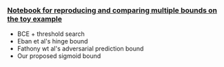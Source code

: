 ### [Notebook for reproducing and comparing multiple bounds on the toy example](toy_example_comparing_BCE_Hinge_and_Sigmoid.ipynb) 

* BCE + threshold search
* Eban et al's hinge bound
* Fathony wt al's adversarial prediction bound
* Our proposed sigmoid bound
